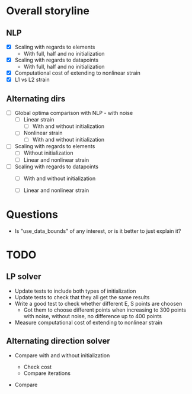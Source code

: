 

# Overall storyline
## NLP
  
* [x] Scaling with regards to elements
    -  With full, half and no initialization
* [x] Scaling with regards to datapoints
    -  With full, half and no initialization
* [x] Computational cost of extending to nonlinear strain
* [x] L1 vs L2 strain

## Alternating dirs

* [ ] Global optima comparison with NLP - with noise
    - [ ] Linear strain
        - [ ] With and without initialization
    - [ ] Nonlinear strain
        - [ ] With and without initialization
* [ ] Scaling with regards to elements
    - [ ] Without initialization
    - [ ] Linear and nonlinear strain
* [ ] Scaling with regards to datapoints
    - [ ] With and without initialization
    - [ ] Linear and nonlinear strain
    

# Questions

* Is "use_data_bounds" of any interest, or is it better to just explain it?

# TODO

## LP solver

* Update tests to include both types of initialization
* Update tests to check that they all get the same results
* Write a good test to check whether different E, S points are choosen
    - Got them to choose different points when increasing to 300 points with noise, without noise, no difference up to 400 points
* Measure computational cost of extending to nonlinear strain

## Alternating direction solver

* Compare with and without initialization
    - Check cost
    - Compare iterations

* Compare 